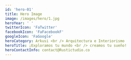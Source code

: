 ```yaml
---
id: 'hero-01'
title: Hero Image
image: /images/hero/1.jpg
heroYear: ' '
twitterIcon: 'FaTwitter'
facebookIcon: 'FaFacebookF'
googleIcon: 'FaGoogle'
heroCategory: Arkusi <br /> Arquitectura e Interiorismo
heroTitle: ¡Exploramos tu mundo <br /> creamos tu sueño!
heroContactInfo: contact@Rustictudio.co
---
```

